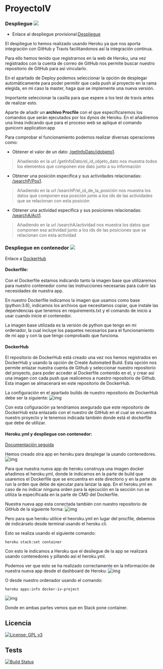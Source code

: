 # ProyectoIV

### Despliegue [![](https://www.herokucdn.com/deploy/button.svg)](https://mysterious-bastion-92654.herokuapp.com/)

*  Enlace al despliegue provisional:[Despliegue](https://mysterious-bastion-92654.herokuapp.com/)

El despliegue lo hemos realizado usando Heroku ya que nos aporta integración con GitHub y Travis facilitandonos así la integración continua.

Para ello hemos tenido que registrarnos en la web de Heroku, una vez registrados con la cuenta de correo de GitHub nos permite buscar nuestro repositorio de GitHub para así vincularlo.

En el apartado de Deploy podemos seleccionar la opción de desplegar automáticamente para poder permitir que cada push al proyecto en la rama elegida, en mi caso la master, haga que se implemente una nueva versión.

Importante seleccionar la casilla para que espere a los test de travis antes de realizar esto.

Aparte de añadir un **archivo Procfile** con el que especificaremos los comandos que serán ejecutados por los dynos de Heroku.
En el añadiremos una linea indicando que para el proceso web se aplique el comando gunicorn application:app

Para comprobar el funcionamiento podemos realizar diversas operaciones como:
- Obtener el valor de un dato: [/getInfoDato/idobjeto1](https://mysterious-bastion-92654.herokuapp.com/getInfoDato/idobjeto1).
> Añadiendo en la url /getInfoDato/el_id_objeto_dato nos muestra todos los elementos que componen ese dato junto a su información

- Obtener una posición específica y sus actividades relacionadas: [/searchP/Pos1](https://mysterious-bastion-92654.herokuapp.com/searchP/Pos1).
> Añadiendo en la url /searchP/el_id_de_la_posición nos muestra los datos que componen esa posición junto a los ids de las actividades que se relacionan con esta posición

- Obtener una actividad específica y sus posiciones relacionadas: [/searchA/Act1](https://mysterious-bastion-92654.herokuapp.com/searchA/Act1).
> Añadiendo en la url /searchA/actividad nos muestra los datos que componen esa actividad junto a los ids de las posiciones que se relacionan con esta actividad



### Despliegue en contenedor [![](https://www.herokucdn.com/deploy/button.svg)](https://docker-iv-project.herokuapp.com)

Enlace a [DockerHub](https://hub.docker.com/r/ajimenez95/projectiv)

#### Dockerfile:
Con el Dockerfile estamos indicando tanto la imagen base que utilizaremos para nuestro contenedor como las instrucciones necesarias para cubrir las necesidades de nuestra app.

En nuestro Dockerfile indicamos la imagen que usamos como base (python:3.6), indicamos los archivos que necesitamos copiar, que instale las dependencias que tenemos en requirements.txt y el comando de inicio a usar cuando inicie el contenedor.

La imagen base utilizada es la versión de python que tengo en mi ordenador, la cual incluye los paquetes necesarios para el funcionamiento de mi app y con la que tengo comprobado que funciona.


#### DockerHub
El repositorio de DockerHub está creado una vez nos hemos registrados en DockerHub y usando la opción de Create Automated Build.
Esta opción nos permite enlazar nuestra cuenta de Github y seleccionar nuestro repositorio del proyecto, para poder acceder al Dockerfile contenido en el, y crear así una imagen con cada push que realicemos a nuestro repositorio de Github.
Esta imagen se almacenará en este repositorio de DockerHub.


La configuración en el apartado builds de nuestro repositorio de DockerHub debe ser la siguiente:
![img](https://github.com/antonioJ95/ProyectoIV/blob/master/docs/configuracionDockerHub.png)

Con esta cofiguración ya tendríamos asegurado que este repositorio de DockerHub esta enlazado con el nuestro de GitHub en el cual se encuentra nuestro proyecto y le tenemos indicada también donde está el dockerfile que debe de utilizar.


#### Heroku.yml y despliegue con contenedor:
[Documentación seguida](https://devcenter.heroku.com/articles/build-docker-images-heroku-yml)

Hemos creado otra app en heroku para desplegar la usando contenedores.
![img](https://github.com/antonioJ95/ProyectoIV/blob/master/docs/aps.png)

Para que nuestra nueva app de heroku construya una imagen docker añadimos el heroku.yml, donde le indicamos en la parte de build que usaremos el Dockerfile que se encuentra en este directorio y en la parte de run la orden que debe de ejecutar para lanzar la app.
En el heroku.yml en caso de no indicar ninguna orden para la ejecución en la sección run se utiliza la especificada en la parte de CMD del Dockerfile.

Nuestra nueva app esta conectada también con nuestro repositorio de GitHub de la siguiente forma:
![img](https://github.com/antonioJ95/ProyectoIV/blob/master/docs/appsconf.png)

Pero para que heroku utilice el heoroku.yml en lugar del procfile, debemos de indicárselo desde terminal usando el heroku cli.

Esto se realiza usando el siguiente comando:
~~~
heroku stack:set container
~~~
Con esto le indicamos a Heroku que el desliegue de la app  se realizará usando contenedores y pillando así el heroku.yml.

Podemos ver que esto se ha realizado correctamente en la información de nuestra nueva app desde el dashboard de Heroku:
![img](https://github.com/antonioJ95/ProyectoIV/blob/master/docs/herokuStack.png)

O desde nuestro ordenador usando el comando:
~~~
heroku apps:info docker-iv-project
~~~
![img](https://github.com/antonioJ95/ProyectoIV/blob/master/docs/apsterminal.png)

Donde en ambas partes vemos que en Stack pone container.


## Licencia
[![License: GPL v3](https://img.shields.io/badge/License-GPL%20v3-blue.svg)](https://github.com/antonioJ95/ProyectoIV/blob/master/LICENSE)
## Tests
[![Build Status](https://travis-ci.org/antonioJ95/ProyectoIV.svg?branch=master)](https://travis-ci.org/antonioJ95/ProyectoIV)